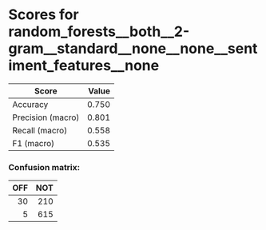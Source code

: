 # Scores for random_forests__both__2-gram__standard__none__none__sentiment_features__none
|      Score      |Value|
|-----------------|----:|
|Accuracy         |0.750|
|Precision (macro)|0.801|
|Recall (macro)   |0.558|
|F1 (macro)       |0.535|

### Confusion matrix:
|OFF|NOT|
|--:|--:|
| 30|210|
|  5|615|
